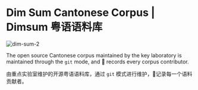 # Dim Sum Cantonese Corpus | Dimsum 粤语语料库

![dim-sum-2](https://p.ipic.vip/imk9aa.png)

The open source Cantonese corpus maintained by the key laboratory is maintained through the `git` mode, and 📝 records every corpus contributor.

由重点实验室维护的开源粤语语料库，通过 `git` 模式进行维护，📝记录每一个语料贡献者。
